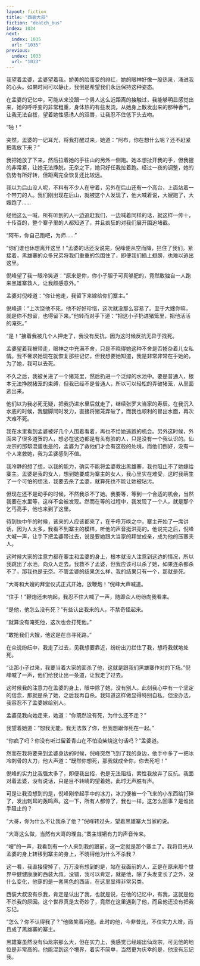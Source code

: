 ```yaml
---
layout: fiction
title: "西装大叔"
fiction: "deatch_bus"
index: 1034
next:
  index: 1035
  url: "1035"
previous:
  index: 1033
  url: "1033"
---
```

我望着孟婆，孟婆望着我，娇美的脸蛋变的绯红，她的眼神好像一股热泉，涌进我的心头。如果时间可以静止，我倒是希望我们永远保持这种姿态。

在孟婆的记忆中，可能从来没跟一个男人这么近距离的接触过，我能够明显感觉出来，她的呼呼变的非常粗重，身体热的有些发烫。从她身上散发出来的那种香气，让我无法自拔，望着她性感诱人的双唇，让我忍不住低下头去吻。

“啪！”

突然，孟婆的一记耳光，将我打醒过来，她道：“阿布，你在想什么呢？还不赶紧把我放下来？”

我把她放了下来，然后拉着她的手往山的另外一侧跑。她本想扯开我的手，但我握的非常紧，让她无法挣脱，无奈之下，她只好任我拉着跑。经过一夜的调整，她的伤势有所好转，但距离完全恢复还比较远。

我以为后山没人呢，不料有不少人在守着，另外在后山还有一个高台，上面站着一个带刀的人。我们刚出现在后山，就被这个人发现了，他大喊着说，大嫂跑了，大嫂跑了……

经他这么一喊，所有听到的人一边追赶我们，一边喊着同样的话，就这样一传十，十传百的，整个寨子里的人都知道了，并且疯狂的对我们展开围追堵截。

“阿布，你自己跑吧，为师……”

“你们谁也休想离开这里！”孟婆的话还没说完，倪峰便从空而降，拦住了我们。紧接着，黑雄寨的众多兄弟将我们重重的包围住了，即便我们插上翅膀，也难以逃出这里。

倪峰望了我一眼冷笑道：“原来是你，你小子胆子可真够肥的，竟然敢独自一人跑来黑雄寨救人，让我颇感意外。”

孟婆对倪峰道：“你让他走，我留下来嫁给你们寨主。”

倪峰道：“上次饶他不死，他不好好珍惜，这次就没那么容易了。至于大嫂你嘛，就是你不想留，也得留下来。”他转而对手下道：“把这小子扔进猪笼里，把他活活的淹死。”

“是！”接着我被几个人押走了，我没有反抗，因为这时候反抗无异于找死。

孟婆望着我被带走，眼神之中充满不舍，只是不晓得她这种不舍是否掺杂着儿女私情。我不奢求她现在就恢复那些记忆，但我想要她知道，我是非常非常在乎她的，为了她，我可以去死。

不久之后，我被关进了一个猪笼里，然后扔进一个泛绿的水池中。要是普通人，根本无法挣脱猪笼的束缚，但我已经不是普通人，所以可以轻松的弄破猪笼，从里面逃出来。

他们以为我必死无疑，把我扔进水里后就走了，继续张罗大当家的寿辰。在我沉入水底的时候，我腿脚同时发力，直接将猪笼弄破了，而我也顺利的冒出水面，再次大难不死。

我在水里看到孟婆被好几个人围着看着，再也不给她逃跑的机会。另外这时候，外面来了很多道贺的人，想必在这边都是有头有脸的人，只是没有一个我认识的。仙龙宗的那帮混蛋也是的，孟婆为了救他们才会有这般的处境，而他们倒好，没有一个人来救她，我为孟婆感到不值。

我冷静的想了想，以我的能力，确实不能将孟婆救出黑雄寨，我也阻止不了她嫁给寨主。孟婆是我的女人，想到她要成为寨主的女人，我心里实在难受，这时我萌生了一个可怕的想法，我要去杀了孟婆，就算死也不能让她被玷污。

但现在还不是动手的时候，不然我杀不了她。我要等，等到一个合适的机会，当然我要在水里等，这样不会被发现。然而在等的过程中，我发现了一个人，就是那个乞丐高手，他也来到了这里。

待到快中午的时候，该来的人应该都来了，在千呼万唤之中，寨主开始了一席讲话，因为人太多，我看不到寨主的模样，听他的声音挺洪亮的。他说完之后，倪峰大喊一声，让手下把孟婆带过去，说是要她跟大当家的拜堂成亲，成为他的压寨夫人。

这时候大家的注意力都在寨主和孟婆的身上，根本就没人注意到这边的情况，所以我跳出了水池，向众人走去。我救不了孟婆，但我应该可以杀了她，如果连杀都杀不了，那我也是无奈。不管孟婆的结果怎么样，我的结果只有一个，那就是死。

“大哥和大嫂的拜堂仪式正式开始，放鞭炮！”倪峰大声喊道。

“住手！”鞭炮还未响起，我忍不住大喊了一声，随即众人纷纷向我看来。

“是他，他怎么没有死？”有些认出我来的人，不禁奇怪起来。

“就算没有淹死他，这次也会打死他。”

“敢抢我们大嫂，他这是在自寻死路。”

在众说纷纭中，我走了过去，见我想要靠近，纷纷出刀拦住了我，想将我就地处死。

“让那小子过来，我要当着大家的面杀了他，这就是跟我们黑雄寨作对的下场。”倪峰喊了一声，他们给我让出一条道，让我走了过去。

这时候我的注意力在孟婆的身上，眼中除了她，没有别人。此刻我心中有一个坚定的信念，那就是杀了她，之后我再自杀。我知道这样做显得特别自私，但没办法，我容忍不了孟婆嫁给别人。

孟婆见我向她走来，她道：“你既然没有死，为什么还不走？”

我望着她道：“恕我无能，我无法救了你，但我想跟你死在一起。”

“你疯了吗？你没有听过留着青山在不怕没柴烧这句话吗？”孟婆道。

然而在我将要来到孟婆身边的时候，倪峰突然飞到了我的身边，他手中多了一把冰冷刺骨的大刀，他大声道：“既然你想死，那我就成全你，你去死吧！”

倪峰的实力比我强太多了，即便我出招，也是无法阻挡，索性我放弃了反抗。我面对着孟婆，没有说话，只是目不转睛的望着她，此时无声胜有声。

可是让我没想到的是，倪峰刚举起手中的冰刀，冰刀便被一个飞来的小东西给打碎了，发出刺耳的轰鸣声。这一下，所有人都惊了，我也一样，这怎么回事？是谁出手阻止的？

“大哥，你为什么不让我杀了他？”倪峰转过头，望着黑雄寨大当家的说。

“大哥这么做，当然有大哥的理由。”寨主铿锵有力的声音传来。

“嗖”的一声，我看到有一个人来到我的跟前，这一定就是那个寨主了。我将目光从孟婆的身上转移到寨主的身上，不晓得他为什么不杀我？

这一看，我直接傻掉了，万万没有想到的是，站在我面前的人，正是在原来那个世界中健健康康的西装大叔。没错，我可以肯定，就是他，除了头发变长了之外，没什么变化，他穿的是一套黑色的西装，在这里显得非常另类。

西装大叔没有杀我，肯定是认出了我，也就是说，在他的记忆中，有我，这就是他不杀我的原因。这个世界真是太奇妙了，竟然在这里遇到了他，而且他还没有把我忘记。

“怎么？你不认得我了？”他微笑着问道。此时的他，今非昔比，不仅实力大增，而且成了黑雄寨的寨主。

黑雄寨虽然没有仙龙宗那么大，但在实力上，我感觉已经超出仙龙宗，可见他的地位是非常高的。他能混到这个境界，着实不简单，当然更为庆幸的是，他没有忘记我。